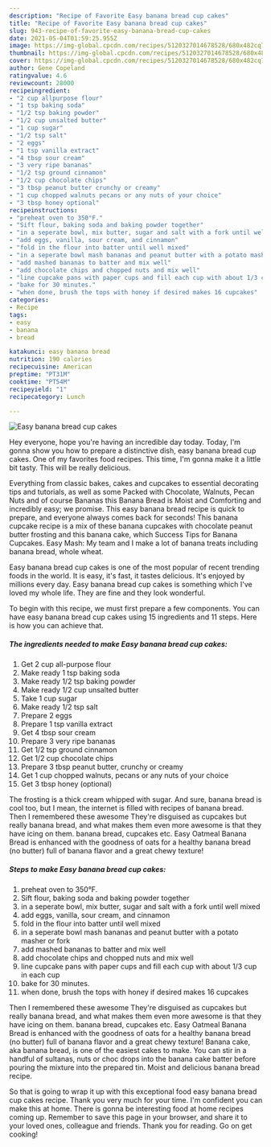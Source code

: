 ```yaml
---
description: "Recipe of Favorite Easy banana bread cup cakes"
title: "Recipe of Favorite Easy banana bread cup cakes"
slug: 943-recipe-of-favorite-easy-banana-bread-cup-cakes
date: 2021-05-04T01:59:25.955Z
image: https://img-global.cpcdn.com/recipes/5120327014678528/680x482cq70/easy-banana-bread-cup-cakes-recipe-main-photo.jpg
thumbnail: https://img-global.cpcdn.com/recipes/5120327014678528/680x482cq70/easy-banana-bread-cup-cakes-recipe-main-photo.jpg
cover: https://img-global.cpcdn.com/recipes/5120327014678528/680x482cq70/easy-banana-bread-cup-cakes-recipe-main-photo.jpg
author: Gene Copeland
ratingvalue: 4.6
reviewcount: 28000
recipeingredient:
- "2 cup allpurpose flour"
- "1 tsp baking soda"
- "1/2 tsp baking powder"
- "1/2 cup unsalted butter"
- "1 cup sugar"
- "1/2 tsp salt"
- "2 eggs"
- "1 tsp vanilla extract"
- "4 tbsp sour cream"
- "3 very ripe bananas"
- "1/2 tsp ground cinnamon"
- "1/2 cup chocolate chips"
- "3 tbsp peanut butter crunchy or creamy"
- "1 cup chopped walnuts pecans or any nuts of your choice"
- "3 tbsp honey optional"
recipeinstructions:
- "preheat oven to 350°F."
- "Sift flour, baking soda and baking powder together"
- "in a seperate bowl, mix butter, sugar and salt with a fork until well mixed"
- "add eggs, vanilla, sour cream, and cinnamon"
- "fold in the flour into batter until well mixed"
- "in a seperate bowl mash bananas and peanut butter with a potato masher or fork"
- "add mashed bananas to batter and mix well"
- "add chocolate chips and chopped nuts and mix well"
- "line cupcake pans with paper cups and fill each cup with about 1/3 cup in each cup"
- "bake for 30 minutes."
- "when done, brush the tops with honey if desired makes 16 cupcakes"
categories:
- Recipe
tags:
- easy
- banana
- bread

katakunci: easy banana bread 
nutrition: 190 calories
recipecuisine: American
preptime: "PT31M"
cooktime: "PT54M"
recipeyield: "1"
recipecategory: Lunch

---
```



![Easy banana bread cup cakes](https://img-global.cpcdn.com/recipes/5120327014678528/680x482cq70/easy-banana-bread-cup-cakes-recipe-main-photo.jpg)

Hey everyone, hope you're having an incredible day today. Today, I'm gonna show you how to prepare a distinctive dish, easy banana bread cup cakes. One of my favorites food recipes. This time, I'm gonna make it a little bit tasty. This will be really delicious.

Everything from classic bakes, cakes and cupcakes to essential decorating tips and tutorials, as well as some Packed with Chocolate, Walnuts, Pecan Nuts and of course Bananas this Banana Bread is Moist and Comforting and incredibly easy; we promise. This easy banana bread recipe is quick to prepare, and everyone always comes back for seconds! This banana cupcake recipe is a mix of these banana cupcakes with chocolate peanut butter frosting and this banana cake, which Success Tips for Banana Cupcakes. Easy Mash: My team and I make a lot of banana treats including banana bread, whole wheat.

Easy banana bread cup cakes is one of the most popular of recent trending foods in the world. It is easy, it's fast, it tastes delicious. It's enjoyed by millions every day. Easy banana bread cup cakes is something which I've loved my whole life. They are fine and they look wonderful.


To begin with this recipe, we must first prepare a few components. You can have easy banana bread cup cakes using 15 ingredients and 11 steps. Here is how you can achieve that.

<!--inarticleads1-->

##### The ingredients needed to make Easy banana bread cup cakes:

1. Get 2 cup all-purpose flour
1. Make ready 1 tsp baking soda
1. Make ready 1/2 tsp baking powder
1. Make ready 1/2 cup unsalted butter
1. Take 1 cup sugar
1. Make ready 1/2 tsp salt
1. Prepare 2 eggs
1. Prepare 1 tsp vanilla extract
1. Get 4 tbsp sour cream
1. Prepare 3 very ripe bananas
1. Get 1/2 tsp ground cinnamon
1. Get 1/2 cup chocolate chips
1. Prepare 3 tbsp peanut butter, crunchy or creamy
1. Get 1 cup chopped walnuts, pecans or any nuts of your choice
1. Get 3 tbsp honey (optional)


The frosting is a thick cream whipped with sugar. And sure, banana bread is cool too, but I mean, the internet is filled with recipes of banana bread. Then I remembered these awesome They&#39;re disguised as cupcakes but really banana bread, and what makes them even more awesome is that they have icing on them. banana bread, cupcakes etc. Easy Oatmeal Banana Bread is enhanced with the goodness of oats for a healthy banana bread (no butter) full of banana flavor and a great chewy texture! 

<!--inarticleads2-->

##### Steps to make Easy banana bread cup cakes:

1. preheat oven to 350°F.
1. Sift flour, baking soda and baking powder together
1. in a seperate bowl, mix butter, sugar and salt with a fork until well mixed
1. add eggs, vanilla, sour cream, and cinnamon
1. fold in the flour into batter until well mixed
1. in a seperate bowl mash bananas and peanut butter with a potato masher or fork
1. add mashed bananas to batter and mix well
1. add chocolate chips and chopped nuts and mix well
1. line cupcake pans with paper cups and fill each cup with about 1/3 cup in each cup
1. bake for 30 minutes.
1. when done, brush the tops with honey if desired makes 16 cupcakes


Then I remembered these awesome They&#39;re disguised as cupcakes but really banana bread, and what makes them even more awesome is that they have icing on them. banana bread, cupcakes etc. Easy Oatmeal Banana Bread is enhanced with the goodness of oats for a healthy banana bread (no butter) full of banana flavor and a great chewy texture! Banana cake, aka banana bread, is one of the easiest cakes to make. You can stir in a handful of sultanas, nuts or choc drops into the banana cake batter before pouring the mixture into the prepared tin. Moist and delicious banana bread recipe. 

So that is going to wrap it up with this exceptional food easy banana bread cup cakes recipe. Thank you very much for your time. I'm confident you can make this at home. There is gonna be interesting food at home recipes coming up. Remember to save this page in your browser, and share it to your loved ones, colleague and friends. Thank you for reading. Go on get cooking!

